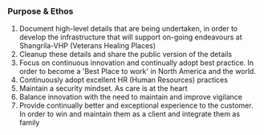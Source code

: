 ### Purpose & Ethos
1. Document high-level details that are being undertaken, in order to develop the infrastructure that will support on-going endeavours at Shangrila-VHP (Veterans Healing Places)
2. Cleanup these details and share the public version of the details
3. Focus on continuous innovation and continually adopt best practice. In order to become a 'Best Place to work' in North America and the world.
4. Continuously adopt excellent HR (Human Resources) practices
5. Maintain a security mindset. As care is at the heart
6. Balance innovation with the need to maintain and improve vigilance
7. Provide continually better and exceptional experience to the customer. In order to win and maintain them as a client and integrate them as family